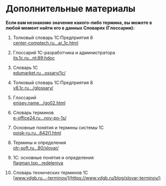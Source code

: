 # Дополнительные материалы

**Если вам незнакомо значение какого-либо термина, вы можете в любой момент найти его в данных Словарях (Глоссарии):**

1. Толковый словарь 1С:Предприятия 8  
   [center-comptech.ru...ar_1c.html](https://center-comptech.ru/articles/tolk_slovar_1c.html)

2. Глоссарий 1С-разработчика и администратора  
   [its.1c.ru...nt:89:hdoc](https://its.1c.ru/db/v8devgloss#content:89:hdoc)

3. Словарь 1С  
   [edumarket.ru...ossary/1c/](http://edumarket.ru/glossary/1c/)

4. Толковый словарь 1С:Предприятия 8  
   [v8.1c.ru.../glossary/](https://v8.1c.ru/platforma/glossary/)

5. Глоссарий  
   [enisey.name.../go02.html](http://enisey.name/umk/upr/go02.html)

6. Словарь терминов  
   [e-office24.ru...nov-po-1s/](https://e-office24.ru/support/slovar-terminov-po-1s/)

7. Основные понятия и термины системы 1С  
   [poisk-ru.ru...642t1.html](https://poisk-ru.ru/s57642t1.html)

8. Термины и определения  
   [otr-soft.ru...80/slovar/](https://otr-soft.ru/1c80/slovar/)

9. 1С: основные понятия и определения  
   [flagman.top...redeleniya](https://flagman.top/about-business/ehkzamen-1s/vvedenie-v-1s-osnovnye-opredeleniya)

10. Словарь технических терминов 1С  
    [www.vdgb.ru...-terminov/](https://www.vdgb.ru/blog/slovar-terminov/)
